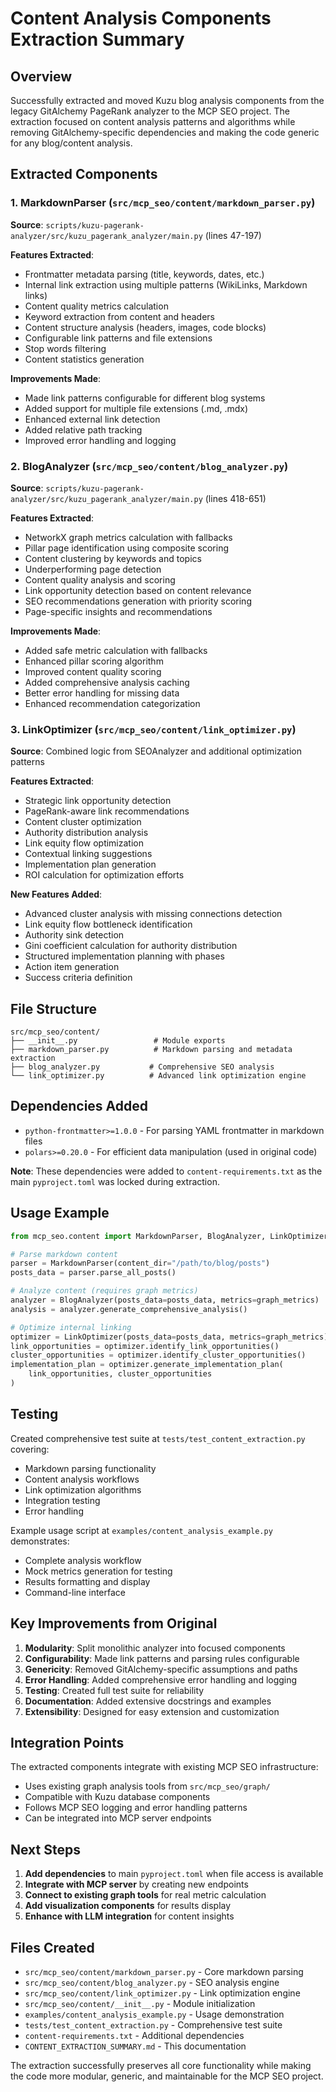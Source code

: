 # Content Analysis Components Extraction Summary

## Overview

Successfully extracted and moved Kuzu blog analysis components from the legacy GitAlchemy PageRank analyzer to the MCP SEO project. The extraction focused on content analysis patterns and algorithms while removing GitAlchemy-specific dependencies and making the code generic for any blog/content analysis.

## Extracted Components

### 1. MarkdownParser (`src/mcp_seo/content/markdown_parser.py`)

**Source**: `scripts/kuzu-pagerank-analyzer/src/kuzu_pagerank_analyzer/main.py` (lines 47-197)

**Features Extracted**:
- Frontmatter metadata parsing (title, keywords, dates, etc.)
- Internal link extraction using multiple patterns (WikiLinks, Markdown links)
- Content quality metrics calculation
- Keyword extraction from content and headers
- Content structure analysis (headers, images, code blocks)
- Configurable link patterns and file extensions
- Stop words filtering
- Content statistics generation

**Improvements Made**:
- Made link patterns configurable for different blog systems
- Added support for multiple file extensions (.md, .mdx)
- Enhanced external link detection
- Added relative path tracking
- Improved error handling and logging

### 2. BlogAnalyzer (`src/mcp_seo/content/blog_analyzer.py`)

**Source**: `scripts/kuzu-pagerank-analyzer/src/kuzu_pagerank_analyzer/main.py` (lines 418-651)

**Features Extracted**:
- NetworkX graph metrics calculation with fallbacks
- Pillar page identification using composite scoring
- Content clustering by keywords and topics
- Underperforming page detection
- Content quality analysis and scoring
- Link opportunity detection based on content relevance
- SEO recommendations generation with priority scoring
- Page-specific insights and recommendations

**Improvements Made**:
- Added safe metric calculation with fallbacks
- Enhanced pillar scoring algorithm
- Improved content quality scoring
- Added comprehensive analysis caching
- Better error handling for missing data
- Enhanced recommendation categorization

### 3. LinkOptimizer (`src/mcp_seo/content/link_optimizer.py`)

**Source**: Combined logic from SEOAnalyzer and additional optimization patterns

**Features Extracted**:
- Strategic link opportunity detection
- PageRank-aware link recommendations
- Content cluster optimization
- Authority distribution analysis
- Link equity flow optimization
- Contextual linking suggestions
- Implementation plan generation
- ROI calculation for optimization efforts

**New Features Added**:
- Advanced cluster analysis with missing connections detection
- Link equity flow bottleneck identification
- Authority sink detection
- Gini coefficient calculation for authority distribution
- Structured implementation planning with phases
- Action item generation
- Success criteria definition

## File Structure

```
src/mcp_seo/content/
├── __init__.py                 # Module exports
├── markdown_parser.py          # Markdown parsing and metadata extraction
├── blog_analyzer.py           # Comprehensive SEO analysis
└── link_optimizer.py          # Advanced link optimization engine
```

## Dependencies Added

- `python-frontmatter>=1.0.0` - For parsing YAML frontmatter in markdown files
- `polars>=0.20.0` - For efficient data manipulation (used in original code)

**Note**: These dependencies were added to `content-requirements.txt` as the main `pyproject.toml` was locked during extraction.

## Usage Example

```python
from mcp_seo.content import MarkdownParser, BlogAnalyzer, LinkOptimizer

# Parse markdown content
parser = MarkdownParser(content_dir="/path/to/blog/posts")
posts_data = parser.parse_all_posts()

# Analyze content (requires graph metrics)
analyzer = BlogAnalyzer(posts_data=posts_data, metrics=graph_metrics)
analysis = analyzer.generate_comprehensive_analysis()

# Optimize internal linking
optimizer = LinkOptimizer(posts_data=posts_data, metrics=graph_metrics)
link_opportunities = optimizer.identify_link_opportunities()
cluster_opportunities = optimizer.identify_cluster_opportunities()
implementation_plan = optimizer.generate_implementation_plan(
    link_opportunities, cluster_opportunities
)
```

## Testing

Created comprehensive test suite at `tests/test_content_extraction.py` covering:
- Markdown parsing functionality
- Content analysis workflows
- Link optimization algorithms
- Integration testing
- Error handling

Example usage script at `examples/content_analysis_example.py` demonstrates:
- Complete analysis workflow
- Mock metrics generation for testing
- Results formatting and display
- Command-line interface

## Key Improvements from Original

1. **Modularity**: Split monolithic analyzer into focused components
2. **Configurability**: Made link patterns and parsing rules configurable
3. **Genericity**: Removed GitAlchemy-specific assumptions and paths
4. **Error Handling**: Added comprehensive error handling and logging
5. **Testing**: Created full test suite for reliability
6. **Documentation**: Added extensive docstrings and examples
7. **Extensibility**: Designed for easy extension and customization

## Integration Points

The extracted components integrate with existing MCP SEO infrastructure:
- Uses existing graph analysis tools from `src/mcp_seo/graph/`
- Compatible with Kuzu database components
- Follows MCP SEO logging and error handling patterns
- Can be integrated into MCP server endpoints

## Next Steps

1. **Add dependencies** to main `pyproject.toml` when file access is available
2. **Integrate with MCP server** by creating new endpoints
3. **Connect to existing graph tools** for real metric calculation
4. **Add visualization components** for results display
5. **Enhance with LLM integration** for content insights

## Files Created

- `src/mcp_seo/content/markdown_parser.py` - Core markdown parsing
- `src/mcp_seo/content/blog_analyzer.py` - SEO analysis engine
- `src/mcp_seo/content/link_optimizer.py` - Link optimization engine
- `src/mcp_seo/content/__init__.py` - Module initialization
- `examples/content_analysis_example.py` - Usage demonstration
- `tests/test_content_extraction.py` - Comprehensive test suite
- `content-requirements.txt` - Additional dependencies
- `CONTENT_EXTRACTION_SUMMARY.md` - This documentation

The extraction successfully preserves all core functionality while making the code more modular, generic, and maintainable for the MCP SEO project.